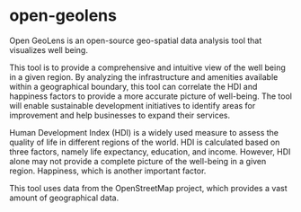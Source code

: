 # open-geolens

Open GeoLens is an open-source geo-spatial data analysis tool that visualizes well being.

This tool is to provide a comprehensive and intuitive view of the well being in a given region. By analyzing the infrastructure and amenities available within a geographical boundary, this tool can correlate the HDI and happiness factors to provide a more accurate picture of well-being. The tool will enable sustainable development initiatives to identify areas for improvement and help businesses to expand their services.

Human Development Index (HDI) is a widely used measure to assess the quality of life in different regions of the world. HDI is calculated based on three factors, namely life expectancy, education, and income. However, HDI alone may not provide a complete picture of the well-being in a given region. Happiness, which is another important factor.

This tool uses data from the OpenStreetMap project, which provides a vast amount of geographical data.

